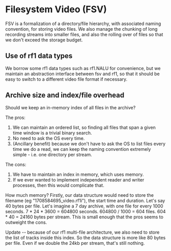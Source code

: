 # Filesystem Video (FSV)

FSV is a formalization of a directory/file hierarchy, with associated naming
convention, for storing video files. We also manage the chunking of long
recording streams into smaller files, and also the rolling over of files so that
we don't exceed the storage budget.

## Use of rf1 data types

We borrow some rf1 data types such as rf1.NALU for convenience, but we maintain
an abstraction interface between fsv and rf1, so that it should be easy to
switch to a different video file format if necessary.

## Archive size and index/file overhead

Should we keep an in-memory index of all files in the archive?

The pros:

1. We can maintain an ordered list, so finding all files that span a given time
   window is a trivial binary search.
2. No need to ask the OS every time.
3. (Ancillary benefit) because we don't have to ask the OS to list files every
   time we do a read, we can keep the naming convention extremely simple - i.e.
   one directory per stream.

The cons:

1. We have to maintain an index in memory, which uses memory.
2. If we ever wanted to implement independent reader and writer processes, then
   this would complicate that.

How much memory? Firstly, our data structure would need to store the filename
(eg "1708584695_video.rf1i"), the start time and duration. Let's say 40 bytes
per file. Let's imagine a 7 day archive, with one file for every 1000 seconds.
7 \* 24 \* 3600 = 604800 seconds. 604800 / 1000 = 604 files. 604 \* 40 = 24160
bytes per stream. This is small enough that the pros seems to outweight the
cons.

Update -- because of our rf1 multi-file architecture, we also need to store the
list of tracks inside this index. So the data structure is more like 80 bytes
per file. Even if we double the 24kb per stream, that's still nothing.
